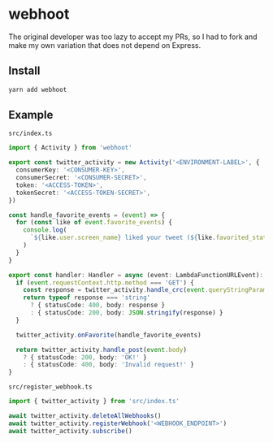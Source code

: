 # webhoot

The original developer was too lazy to accept my PRs, so I had to fork and make my own variation that does not depend on Express.

## Install

```bash
yarn add webhoot
```

## Example

`src/index.ts`

```typescript
import { Activity } from 'webhoot'

export const twitter_activity = new Activity('<ENVIRONMENT-LABEL>', {
  consumerKey: '<CONSUMER-KEY>',
  consumerSecret: '<CONSUMER-SECRET>',
  token: '<ACCESS-TOKEN>',
  tokenSecret: '<ACCESS-TOKEN-SECRET>',
})

const handle_favorite_events = (event) => {
  for (const like of event.favorite_events) {
    console.log(
      `${like.user.screen_name} liked your tweet (${like.favorited_status.text})`
    )
  }
}

export const handler: Handler = async (event: LambdaFunctionURLEvent): Promise<APIGatewayProxyResultV2> => {
  if (event.requestContext.http.method === 'GET') {
    const response = twitter_activity.handle_crc(event.queryStringParameters!['crc_token'])
    return typeof response === 'string'
      ? { statusCode: 400, body: response }
      : { statusCode: 200, body: JSON.stringify(response) }
  }

  twitter_activity.onFavorite(handle_favorite_events)

  return twitter_activity.handle_post(event.body)
    ? { statusCode: 200, body: 'OK!' }
    : { statusCode: 400, body: 'Invalid request!' }
}
```

`src/register_webhook.ts`

```typescript
import { twitter_activity } from 'src/index.ts'

await twitter_activity.deleteAllWebhooks()
await twitter_activity.registerWebhook('<WEBHOOK_ENDPOINT>')
await twitter_activity.subscribe()
```
